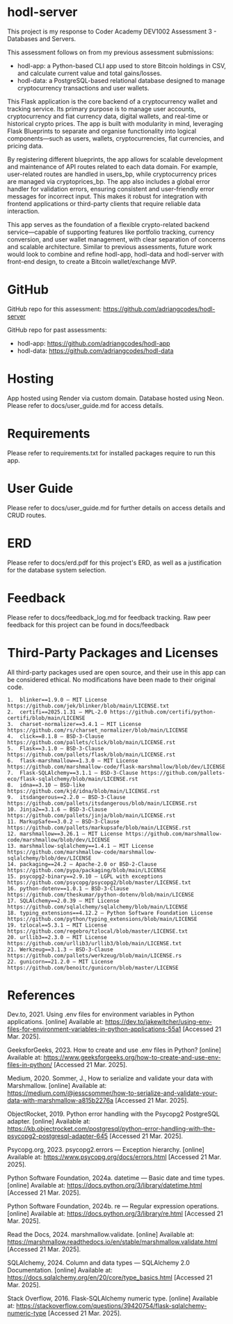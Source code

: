 # hodl-server

This project is my response to Coder Academy DEV1002 Assessment 3 - Databases and Servers.

This assessment follows on from my previous assessment submissions:
- hodl-app: a Python-based CLI app used to store Bitcoin holdings in CSV, and calculate current value and total gains/losses.
- hodl-data: a PostgreSQL-based relational database designed to manage cryptocurrency transactions and user wallets.

This Flask application is the core backend of a cryptocurrency wallet and tracking service. Its primary purpose is to manage user accounts, cryptocurrency and fiat currency data, digital wallets, and real-time or historical crypto prices. The app is built with modularity in mind, leveraging Flask Blueprints to separate and organise functionality into logical components—such as users, wallets, cryptocurrencies, fiat currencies, and pricing data.

By registering different blueprints, the app allows for scalable development and maintenance of API routes related to each data domain. For example, user-related routes are handled in users_bp, while cryptocurrency prices are managed via cryptoprices_bp. The app also includes a global error handler for validation errors, ensuring consistent and user-friendly error messages for incorrect input. This makes it robust for integration with frontend applications or third-party clients that require reliable data interaction.

This app serves as the foundation of a flexible crypto-related backend service—capable of supporting features like portfolio tracking, currency conversion, and user wallet management, with clear separation of concerns and scalable architecture. Similar to previous assessments, future work would look to combine and refine hodl-app, hodl-data and hodl-server with front-end design, to create a Bitcoin wallet/exchange MVP.

# GitHub

GitHub repo for this assessment: https://github.com/adriangcodes/hodl-server

GitHub repo for past assessments:
- hodl-app: https://github.com/adriangcodes/hodl-app
- hodl-data: https://github.com/adriangcodes/hodl-data

# Hosting

App hosted using Render via custom domain. Database hosted using Neon. Please refer to docs/user_guide.md for access details.

# Requirements

Please refer to requirements.txt for installed packages require to run this app.

# User Guide

Please refer to docs/user_guide.md for further details on access details and CRUD routes.

# ERD

Please refer to docs/erd.pdf for this project's ERD, as well as a justification for the database system selection.

# Feedback

Please refer to docs/feedback_log.md for feedback tracking.
Raw peer feedback for this project can be found in docs/feedback

# Third-Party Packages and Licenses

All third-party packages used are open source, and their use in this app can be considered ethical. No modifications have been made to their original code.

	1.	blinker==1.9.0 — MIT License https://github.com/jek/blinker/blob/main/LICENSE.txt
	2.	certifi==2025.1.31 — MPL-2.0 https://github.com/certifi/python-certifi/blob/main/LICENSE
	3.	charset-normalizer==3.4.1 — MIT License https://github.com/rs/charset_normalizer/blob/main/LICENSE
	4.	click==8.1.8 — BSD-3-Clause https://github.com/pallets/click/blob/main/LICENSE.rst
	5.	Flask==3.1.0 — BSD-3-Clause https://github.com/pallets/flask/blob/main/LICENSE.rst
	6.	flask-marshmallow==1.3.0 — MIT License https://github.com/marshmallow-code/flask-marshmallow/blob/dev/LICENSE
	7.	Flask-SQLAlchemy==3.1.1 — BSD-3-Clause https://github.com/pallets-eco/flask-sqlalchemy/blob/main/LICENSE.rst
	8.	idna==3.10 — BSD-like https://github.com/kjd/idna/blob/main/LICENSE.rst
	9.	itsdangerous==2.2.0 — BSD-3-Clause https://github.com/pallets/itsdangerous/blob/main/LICENSE.rst
	10.	Jinja2==3.1.6 — BSD-3-Clause https://github.com/pallets/jinja/blob/main/LICENSE.rst
	11.	MarkupSafe==3.0.2 — BSD-3-Clause https://github.com/pallets/markupsafe/blob/main/LICENSE.rst
	12.	marshmallow==3.26.1 — MIT License https://github.com/marshmallow-code/marshmallow/blob/dev/LICENSE
	13.	marshmallow-sqlalchemy==1.4.1 — MIT License https://github.com/marshmallow-code/marshmallow-sqlalchemy/blob/dev/LICENSE
	14.	packaging==24.2 — Apache-2.0 or BSD-2-Clause https://github.com/pypa/packaging/blob/main/LICENSE
	15.	psycopg2-binary==2.9.10 — LGPL with exceptions https://github.com/psycopg/psycopg2/blob/master/LICENSE.txt
	16.	python-dotenv==1.0.1 — BSD-3-Clause https://github.com/theskumar/python-dotenv/blob/main/LICENSE
	17.	SQLAlchemy==2.0.39 — MIT License https://github.com/sqlalchemy/sqlalchemy/blob/main/LICENSE
	18.	typing_extensions==4.12.2 — Python Software Foundation License https://github.com/python/typing_extensions/blob/main/LICENSE
	19.	tzlocal==5.3.1 — MIT License https://github.com/regebro/tzlocal/blob/master/LICENSE.txt
	20.	urllib3==2.3.0 — MIT License https://github.com/urllib3/urllib3/blob/main/LICENSE.txt
	21.	Werkzeug==3.1.3 — BSD-3-Clause https://github.com/pallets/werkzeug/blob/main/LICENSE.rs
    22.	gunicorn==21.2.0 — MIT License https://github.com/benoitc/gunicorn/blob/master/LICENSE

# References

Dev.to, 2021. Using .env files for environment variables in Python applications. [online] Available at: https://dev.to/jakewitcher/using-env-files-for-environment-variables-in-python-applications-55a1 [Accessed 21 Mar. 2025].

GeeksforGeeks, 2023. How to create and use .env files in Python? [online] Available at: https://www.geeksforgeeks.org/how-to-create-and-use-env-files-in-python/ [Accessed 21 Mar. 2025].

Medium, 2020. Sommer, J., How to serialize and validate your data with Marshmallow. [online] Available at: https://medium.com/@jesscsommer/how-to-serialize-and-validate-your-data-with-marshmallow-a815b2276a [Accessed 21 Mar. 2025].

ObjectRocket, 2019. Python error handling with the Psycopg2 PostgreSQL adapter. [online] Available at: https://kb.objectrocket.com/postgresql/python-error-handling-with-the-psycopg2-postgresql-adapter-645 [Accessed 21 Mar. 2025].

Psycopg.org, 2023. psycopg2.errors — Exception hierarchy. [online] Available at: https://www.psycopg.org/docs/errors.html [Accessed 21 Mar. 2025].

Python Software Foundation, 2024a. datetime — Basic date and time types. [online] Available at: https://docs.python.org/3/library/datetime.html [Accessed 21 Mar. 2025].

Python Software Foundation, 2024b. re — Regular expression operations. [online] Available at: https://docs.python.org/3/library/re.html [Accessed 21 Mar. 2025].

Read the Docs, 2024. marshmallow.validate. [online] Available at: https://marshmallow.readthedocs.io/en/stable/marshmallow.validate.html [Accessed 21 Mar. 2025].

SQLAlchemy, 2024. Column and data types — SQLAlchemy 2.0 Documentation. [online] Available at: https://docs.sqlalchemy.org/en/20/core/type_basics.html [Accessed 21 Mar. 2025].

Stack Overflow, 2016. Flask-SQLAlchemy numeric type. [online] Available at: https://stackoverflow.com/questions/39420754/flask-sqlalchemy-numeric-type [Accessed 21 Mar. 2025].